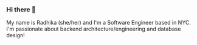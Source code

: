 ### Hi there 👋

My name is Radhika (she/her) and I'm a Software Engineer based in NYC. I'm passionate about backend architecture/engineering and database design!
